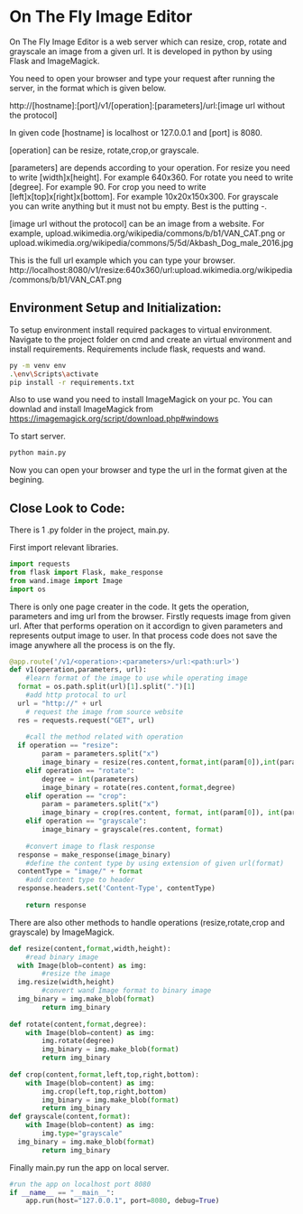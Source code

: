 
# On The Fly Image Editor

On The Fly Image Editor is a web server which can resize, crop, rotate and grayscale an image from a given url. It is developed in python by using Flask and ImageMagick. 

You need to open your browser and type your request after running the server, in the format which is given below.

http://[hostname]:[port]/v1/[operation]:[parameters]/url:[image url without the protocol] 

In given code [hostname] is localhost or 127.0.0.1 and [port] is 8080.

[operation] can be resize, rotate,crop,or grayscale.

[parameters] are depends according to your operation. 
For resize you need to write [width]x[height]. For example 640x360.
For rotate you need to write [degree]. For example 90.
For crop you need to write [left]x[top]x[right]x[bottom]. For example 10x20x150x300.
For grayscale you can write anything but it must not bu empty. Best is the putting -.

[image url without the protocol]  can be an image from a website. For example, upload.wikimedia.org/wikipedia/commons/b/b1/VAN_CAT.png or upload.wikimedia.org/wikipedia/commons/5/5d/Akbash_Dog_male_2016.jpg

This is the full url example which you can type your browser. 
http://localhost:8080/v1/resize:640x360/url:upload.wikimedia.org/wikipedia/commons/b/b1/VAN_CAT.png


## Environment Setup and Initialization:

To setup environment install required packages to virtual environment. Navigate to the project folder on cmd and create an virtual environment and install requirements. Requirements include flask, requests and wand. 
```bash
py -m venv env
.\env\Scripts\activate
pip install -r requirements.txt
```
Also to use wand you need to install ImageMagick on your pc. You can downlad and install ImageMagick from https://imagemagick.org/script/download.php#windows

To start server.

```bash
python main.py
```

Now you can open your browser and type the url in the format given at the begining.

## Close Look to Code:
There is 1 .py folder in the project, main.py. 

First import relevant libraries.
```python
import requests  
from flask import Flask, make_response  
from wand.image import Image  
import os
```
There is only one page creater in the code. It gets the operation, parameters and img url from the browser. Firstly requests image from given url. After that performs operation on it accordign to given parameters and represents output image to user. In that process code does not save the image anywhere all the process is on the fly.
```python
@app.route('/v1/<operation>:<parameters>/url:<path:url>')  
def v1(operation,parameters, url):  
    #learn format of the image to use while operating image  
  format = os.path.split(url)[1].split(".")[1]  
    #add http protocal to url  
  url = "http://" + url  
    # request the image from source website  
  res = requests.request("GET", url)  
  
    #call the method related with operation  
  if operation == "resize":  
        param = parameters.split("x")  
        image_binary = resize(res.content,format,int(param[0]),int(param[1]))  
    elif operation == "rotate":  
        degree = int(parameters)  
        image_binary = rotate(res.content,format,degree)  
    elif operation == "crop":  
        param = parameters.split("x")  
        image_binary = crop(res.content, format, int(param[0]), int(param[1]),int(param[2]), int(param[3]))  
    elif operation == "grayscale":  
        image_binary = grayscale(res.content, format)  
  
    #convert image to flask response  
  response = make_response(image_binary)  
    #define the content type by using extension of given url(format)  
  contentType = "image/" + format  
    #add content type to header  
  response.headers.set('Content-Type', contentType)  
  
    return response
```
There are also other methods to handle operations (resize,rotate,crop and grayscale) by ImageMagick. 
```python
def resize(content,format,width,height):  
    #read binary image  
  with Image(blob=content) as img:  
        #resize the image  
  img.resize(width,height)  
        #convert wand Image format to binary image  
  img_binary = img.make_blob(format)  
        return img_binary  
  
def rotate(content,format,degree):  
    with Image(blob=content) as img:  
        img.rotate(degree)  
        img_binary = img.make_blob(format)  
        return img_binary  
  
def crop(content,format,left,top,right,bottom):  
    with Image(blob=content) as img:  
        img.crop(left,top,right,bottom)  
        img_binary = img.make_blob(format)  
        return img_binary  
def grayscale(content,format):  
    with Image(blob=content) as img:  
        img.type="grayscale"  
  img_binary = img.make_blob(format)  
        return img_binary
```
Finally main.py run the app on local server.
```python
#run the app on localhost port 8080  
if __name__ == "__main__":  
    app.run(host="127.0.0.1", port=8080, debug=True)
```
